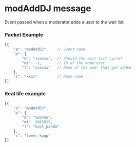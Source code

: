 # modAddDJ message

Event passed when a moderator adds a user to the wait list.


### Packet Example

```js
[{
    "a": "modAddDJ",    // Event name
    "p": {
        "m": "xxxxxx",	// Should the wait list cycle?
        "mi": -1,       // ID of the moderator
        "t": "xxxxxx"   // Name of the user that got added
    },
    "s": "xxxx"         // Room name
}]
```
### Real life example
```js
[{
    "a": "modAddDJ",
    "p": {
        "m": "SooYou",
        "mi": 3865819,
        "t": "kool_panda"
    },
    "s": "loves-kpop"
}]
```